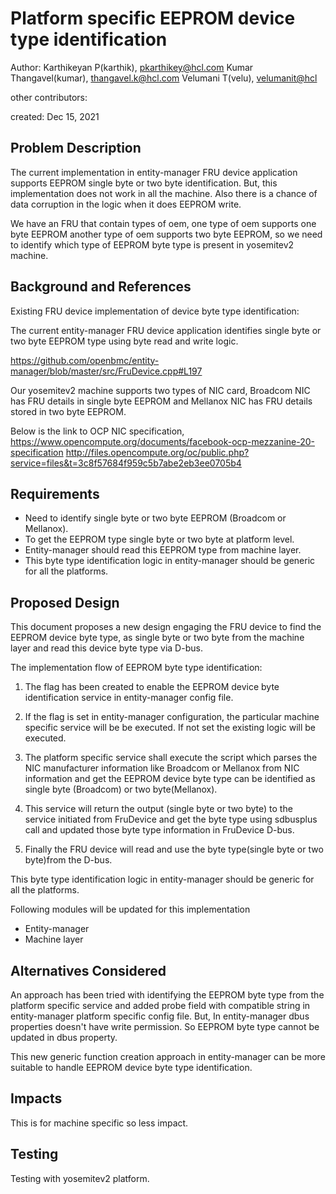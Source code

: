 # Platform specific EEPROM device type identification

Author:
   Karthikeyan P(karthik), [pkarthikey@hcl.com](mailto:pkarthikey@hcl.com)
   Kumar Thangavel(kumar), [thangavel.k@hcl.com](mailto:thangavel.k@hcl.com)
   Velumani T(velu),  [velumanit@hcl](mailto:velumanit@hcl.com)

other contributors:

created:
    Dec 15, 2021

## Problem Description

The current implementation in entity-manager FRU device application
supports EEPROM single byte or two byte identification. But, this
implementation does not work in all the machine. Also there is a chance
of data corruption in the logic when it does EEPROM write.

We have an FRU that contain types of oem, one type of oem supports
one byte EEPROM another type of oem supports two byte EEPROM,
so we need to identify which type of EEPROM byte type is present
in yosemitev2 machine.

## Background and References

Existing FRU device implementation of device byte type identification:

The current entity-manager FRU device application identifies single byte or
two byte EEPROM type using byte read and write logic.

https://github.com/openbmc/entity-manager/blob/master/src/FruDevice.cpp#L197

Our yosemitev2 machine supports two types of NIC card, Broadcom NIC has
FRU details in single byte EEPROM and Mellanox NIC has FRU details
stored in two byte EEPROM.

Below is the link to OCP NIC specification,
https://www.opencompute.org/documents/facebook-ocp-mezzanine-20-specification
http://files.opencompute.org/oc/public.php?service=files&t=3c8f57684f959c5b7abe2eb3ee0705b4

## Requirements

* Need to identify single byte or two byte EEPROM (Broadcom or Mellanox).
* To get the EEPROM type single byte or two byte at platform level.
* Entity-manager should read this EEPROM type from machine layer.
* This byte type identification logic in entity-manager should be generic
  for all the platforms.

## Proposed Design

This document proposes a new design engaging the FRU device to find the EEPROM
device byte type, as single byte or two byte from the machine layer and read
this device byte type via D-bus.

The implementation flow of EEPROM byte type identification:

1) The flag has been created to enable the EEPROM device byte identification
   service in entity-manager config file.

2) If the flag is set in entity-manager configuration, the particular machine
   specific service will be be executed. If not set the existing
   logic will be executed.

3) The platform specific service shall execute the script which parses the NIC
   manufacturer information like Broadcom or Mellanox from NIC information
   and get the EEPROM device byte type can be identified as single byte
   (Broadcom) or two byte(Mellanox).

4) This service will return the output (single byte or two byte) to the service
   initiated from FruDevice and get the byte type using sdbusplus call and
   updated those byte type information in FruDevice D-bus.

5) Finally the FRU device will read and use the byte type(single byte
   or two byte)from the D-bus.

This byte type identification logic in entity-manager should be generic
for all the platforms.

Following modules will be updated for this implementation
* Entity-manager
* Machine layer

## Alternatives Considered

An approach has been tried with identifying the EEPROM byte type from the
platform specific service and added probe field with compatible string
in entity-manager platform specific config file. But, In entity-manager
dbus properties doesn't have write permission. So EEPROM byte type cannot
be updated in dbus property.

This new generic function creation approach in entity-manager can be more
suitable to handle EEPROM device byte type identification.

## Impacts

This is for machine specific so less impact.

## Testing

Testing with yosemitev2 platform.
